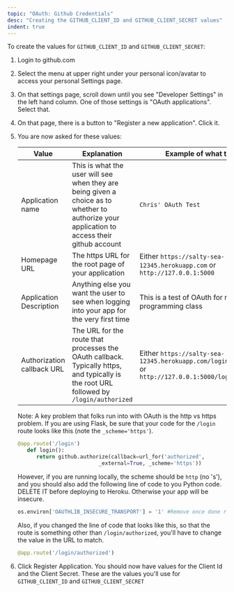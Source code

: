 ```yaml
---
topic: "OAuth: Github Credentials"
desc: "Creating the GITHUB_CLIENT_ID and GITHUB_CLIENT_SECRET values"
indent: true
---
```


To create the values for `GITHUB_CLIENT_ID` and `GITHUB_CLIENT_SECRET`:

1. Login to github.com
2. Select the menu at upper right under your personal icon/avatar to access
   your personal Settings page.
3. On that settings page, scroll down until you see "Developer Settings"
   in the left hand column.   One of those settings is "OAuth applications".
   Select that.
4. On that page, there is a button to "Register a new application". Click it.
5. You are now asked for these values:

   | Value | Explanation | Example of what to fill in |
   |-------|-------------|----------------------------|
   | Application name | This is what the user will see when they are being given a choice as to whether to authorize your application to access their github account | `Chris' OAuth Test` |
   | Homepage URL | The https URL for the root page of your application | Either `https://salty-sea-12345.herokuapp.com` or <br> `http://127.0.0.1:5000` |
   | Application Description | Anything else you want the user to see when logging into your app for the very first time | This is a test of OAuth for my programming class|
   | Authorization callback URL | The URL for the route that processes the OAuth callback.  Typically https, and typically is the root URL followed by `/login/authorized` | Either `https://salty-sea-12345.herokuapp.com/login/authorized` or <br> `http://127.0.0.1:5000/login/authorized` |

   Note: A key problem that folks run into with OAuth is the http vs https
   problem.   If you are using Flask, be sure that your code for the
   `/login` route looks like this (note the `_scheme='https'`).  

   ```python
   @app.route('/login')
      def login():
         return github.authorize(callback=url_for('authorized',
	                         _external=True, _scheme='https'))

   ```
   However, if you are running locally, the scheme should be `http` (no 's'), and you should also add the following line of code to you Python code.  DELETE IT before deploying to Heroku.  Otherwise your app will be insecure.
   ```python
   os.environ['OAUTHLIB_INSECURE_TRANSPORT'] = '1' #Remove once done running locally
   ```
   
   Also, if you changed the line of code that looks like this, so that the
   route is something other than `/login/authorized`, you'll have to
   change the value in the URL to match.

   ```python
   @app.route('/login/authorized')
   ```

6. Click Register Application.   You should now have values for the
   Client Id and the Client Secret.   These are the values you'll use for
   `GITHUB_CLIENT_ID` and `GITHUB_CLIENT_SECRET`

